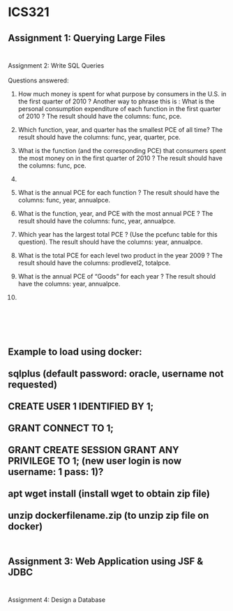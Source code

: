 # ICS321
Assignment 1: Querying Large Files
<br><br>
-------------------------------------------------------
Assignment 2: Write SQL Queries
<br><br>
Questions answered:

1. How much money is spent for what purpose by consumers in the U.S. in the first quarter of 2010 ? Another way to phrase this is : What is the personal consumption expenditure of each function in the first quarter of 2010 ? The result should have the columns: func, pce.

2. Which function, year, and quarter has the smallest PCE of all time? The result should have the columns: func, year, quarter, pce.

3. What is the function (and the corresponding PCE) that consumers spent the most money on in the first quarter of 2010 ? The result should have the columns: func, pce.

4.

5. What is the annual PCE for each function ? The result should have the columns: func, year, annualpce.

6. What is the function, year, and PCE with the most annual PCE ? The result should have the columns: func, year, annualpce.

7. Which year has the largest total PCE ? (Use the pcefunc table for this question). The result should have the columns: year, annualpce.

8. What is the total PCE for each level two product in the year 2009 ? The result should have the columns: prodlevel2, totalpce.

9. What is the annual PCE of “Goods” for each year ? The result should have the columns: year, annualpce.

10.
<br><br><br>
Example to load using docker:
<br><br>
sqlplus (default password: oracle, username not requested)
<br><br>
CREATE USER 1 IDENTIFIED BY 1;
<br><br>
GRANT CONNECT TO 1;
<br><br>
GRANT CREATE SESSION GRANT ANY PRIVILEGE TO 1; (new user login is now username: 1 pass: 1)?
<br><br>
apt wget install (install wget to obtain zip file)
<br><br>
unzip dockerfilename.zip (to unzip zip file on docker)
<br><br>
-------------------------------------------------------
Assignment 3: Web Application using JSF & JDBC
<br><br>
-------------------------------------------------------
Assignment 4: Design a Database
<br><br>
